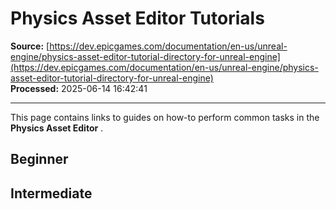 # Physics Asset Editor Tutorials

**Source:** [https://dev.epicgames.com/documentation/en-us/unreal-engine/physics-asset-editor-tutorial-directory-for-unreal-engine](https://dev.epicgames.com/documentation/en-us/unreal-engine/physics-asset-editor-tutorial-directory-for-unreal-engine)  
**Processed:** 2025-06-14 16:42:41

---

This page contains links to guides on how-to perform common tasks in the **Physics Asset Editor** .

## Beginner

## Intermediate